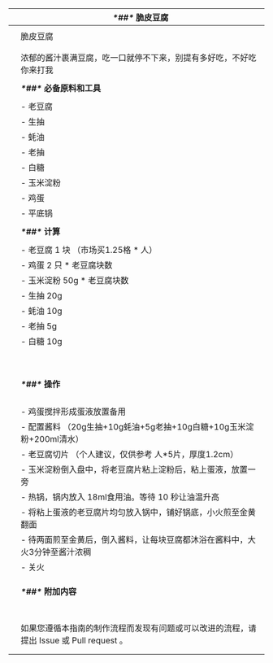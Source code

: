 |      | ***\*##\** 脆皮豆腐**                                        |
| ---- | ------------------------------------------------------------ |
|      |                                                              |
|      | 脆皮豆腐                                                     |
|      |                                                              |
|      |                                                              |
|      | 浓郁的酱汁裹满豆腐，吃一口就停不下来，别提有多好吃，不好吃你来打我 |
|      |                                                              |
|      | ***\*##\** 必备原料和工具**                                  |
|      |                                                              |
|      | - 老豆腐                                                     |
|      | - 生抽                                                       |
|      | - 蚝油                                                       |
|      | - 老抽                                                       |
|      | - 白糖                                                       |
|      | - 玉米淀粉                                                   |
|      | - 鸡蛋                                                       |
|      | - 平底锅                                                     |
|      |                                                              |
|      | ***\*##\** 计算**                                            |
|      |                                                              |
|      | - 老豆腐 1 块 （市场买1.25格 * 人）                          |
|      | - 鸡蛋 2 只 * 老豆腐块数                                     |
|      | - 玉米淀粉 50g * 老豆腐块数                                  |
|      | - 生抽 20g                                                   |
|      | - 蚝油 10g                                                   |
|      | - 老抽 5g                                                    |
|      | - 白糖 10g                                                   |
|      |                                                              |
|      |                                                              |
|      |                                                              |
|      |                                                              |
|      |                                                              |
|      |                                                              |
|      |                                                              |
|      |                                                              |
|      |                                                              |
|      | ***\*##\** 操作**                                            |
|      |                                                              |
|      |                                                              |
|      |                                                              |
|      |                                                              |
|      | - 鸡蛋搅拌形成蛋液放置备用                                   |
|      | - 配置酱料 （20g生抽+10g蚝油+5g老抽+10g白糖+10g玉米淀粉+200ml清水） |
|      | - 老豆腐切片 （个人建议，仅供参考  人*5片，厚度1.2cm）       |
|      | - 玉米淀粉倒入盘中，将老豆腐片粘上淀粉后，粘上蛋液，放置一旁 |
|      | - 热锅，锅内放入 18ml食用油。等待 10 秒让油温升高            |
|      | - 将粘上蛋液的老豆腐片均匀放入锅中，铺好锅底，小火煎至金黄翻面 |
|      | - 待两面煎至金黄后，倒入酱料，让每块豆腐都沐浴在酱料中，大火3分钟至酱汁浓稠 |
|      | - 关火                                                       |
|      |                                                              |
|      |                                                              |
|      |                                                              |
|      | ***\*##\** 附加内容**                                        |
|      |                                                              |
|      |                                                              |
|      |                                                              |
|      |                                                              |
|      |                                                              |
|      |                                                              |
|      |                                                              |
|      | 如果您遵循本指南的制作流程而发现有问题或可以改进的流程，请提出 Issue 或 Pull request 。 |
|      |                                                              |
|      |                                                              |